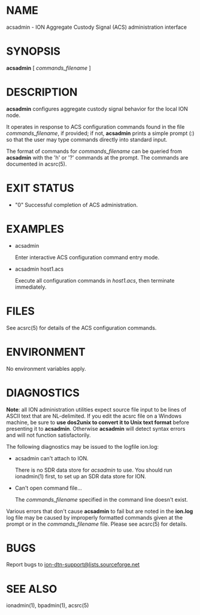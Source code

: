 # NAME

acsadmin - ION Aggregate Custody Signal (ACS) administration interface

# SYNOPSIS

**acsadmin** \[ _commands\_filename_ \]

# DESCRIPTION

**acsadmin** configures aggregate custody signal behavior for the local ION
node.

It operates in response to ACS configuration commands found in the file
_commands\_filename_, if provided; if not, **acsadmin** prints
a simple prompt (:) so that the user may type commands
directly into standard input.

The format of commands for _commands\_filename_ can be queried from **acsadmin**
with the 'h' or '?' commands at the prompt.  The commands are documented in
acsrc(5).

# EXIT STATUS

- "0"
Successful completion of ACS administration.

# EXAMPLES

- acsadmin

    Enter interactive ACS configuration command entry mode.

- acsadmin host1.acs

    Execute all configuration commands in _host1.acs_, then terminate immediately.

# FILES

See acsrc(5) for details of the ACS configuration commands.

# ENVIRONMENT

No environment variables apply.

# DIAGNOSTICS

**Note**: all ION administration utilities expect source file input to be
lines of ASCII text that are NL-delimited.  If you edit the acsrc file on
a Windows machine, be sure to **use dos2unix to convert it to Unix text format**
before presenting it to **acsadmin**.  Otherwise **acsadmin** will detect syntax
errors and will not function satisfactorily.

The following diagnostics may be issued to the logfile ion.log:

- acsadmin can't attach to ION.

    There is no SDR data store for _acsadmin_ to use.  You should run ionadmin(1)
    first, to set up an SDR data store for ION.

- Can't open command file...

    The _commands\_filename_ specified in the command line doesn't exist.

Various errors that don't cause **acsadmin** to fail but are noted in the
**ion.log** log file may be caused by improperly formatted commands
given at the prompt or in the _commands\_filename_ file.
Please see acsrc(5) for details.

# BUGS

Report bugs to <ion-dtn-support@lists.sourceforge.net>

# SEE ALSO

ionadmin(1), bpadmin(1), acsrc(5)

